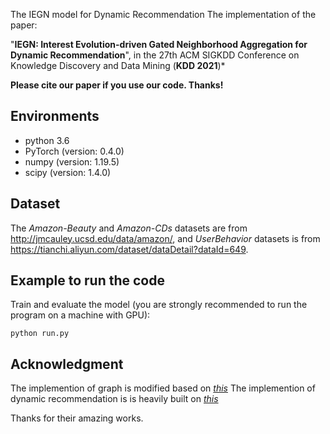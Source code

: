 The IEGN model for Dynamic Recommendation
The implementation of the paper:

 "**IEGN: Interest Evolution-driven Gated Neighborhood Aggregation for Dynamic Recommendation**", in the 27th ACM SIGKDD Conference on Knowledge Discovery and Data Mining (**KDD 2021**)* 

**Please cite our paper if you use our code. Thanks!**
## Environments

- python 3.6
- PyTorch (version: 0.4.0)
- numpy (version: 1.19.5)
- scipy (version: 1.4.0)


## Dataset

The *Amazon-Beauty* and *Amazon-CDs* datasets are from http://jmcauley.ucsd.edu/data/amazon/, and *UserBehavior* datasets is from https://tianchi.aliyun.com/dataset/dataDetail?dataId=649. 


## Example to run the code

Train and evaluate the model (you are strongly recommended to run the program on a machine with GPU):

```
python run.py
```

## Acknowledgment

The implemention of graph is modified based on *[this](https://github.com/kuandeng/LightGCN)*
The implemention of dynamic recommendation is is heavily built on *[this](https://github.com/allenjack/HGN)*

Thanks for their amazing works.



















